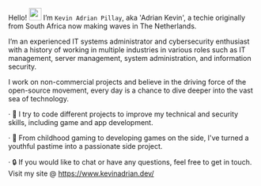 Hello! <img src = "https://raw.githubusercontent.com/nixin72/nixin72/master/wave.gif" height="25" width="25" > </h1> I’m `Kevin Adrian Pillay`, aka 'Adrian Kevin', a techie originally from South Africa now making waves in The Netherlands. 

I’m an experienced IT systems administrator and cybersecurity enthusiast with a history of working in multiple industries in various roles such as IT management, server management, system administration, and information security.

I work on non-commercial projects and believe in the driving force of the open-source movement, every day is a chance to dive deeper into the vast sea of technology.

  · 🎒 I try to code different projects to improve my technical and security skills, including game and app development.
  
  · 👾 From childhood gaming to developing games on the side, I've turned a youthful pastime into a passionate side project.
  
  · 🔒 If you would like to chat or have any questions, feel free to get in touch. Visit my site @ https://www.kevinadrian.dev/
